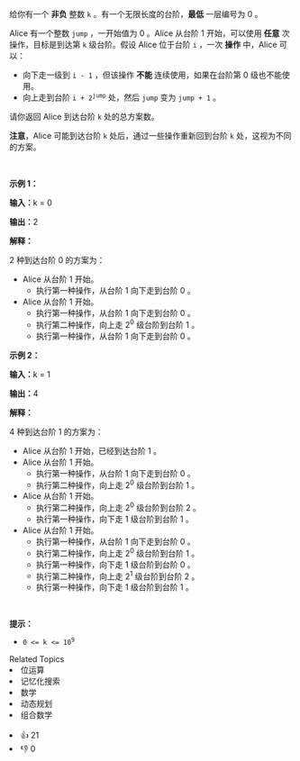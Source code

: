 <p>给你有一个 <strong>非负</strong>&nbsp;整数&nbsp;<code>k</code>&nbsp;。有一个无限长度的台阶，<strong>最低</strong>&nbsp;一层编号为 0 。</p>

<p>Alice&nbsp;有一个整数&nbsp;<code>jump</code>&nbsp;，一开始值为 0 。Alice 从台阶 1 开始，可以使用 <strong>任意</strong>&nbsp;次操作，目标是到达第&nbsp;<code>k</code> 级台阶。假设 Alice 位于台阶 <code>i</code> ，一次 <strong>操作</strong> 中，Alice 可以：</p>

<ul> 
 <li>向下走一级到&nbsp;<code>i - 1</code>&nbsp;，但该操作&nbsp;<strong>不能</strong>&nbsp;连续使用，如果在台阶第 0 级也不能使用。</li> 
 <li>向上走到台阶&nbsp;<code>i + 2<sup>jump</sup></code>&nbsp;处，然后&nbsp;<code>jump</code>&nbsp;变为&nbsp;<code>jump + 1</code>&nbsp;。</li> 
</ul>

<p>请你返回 Alice 到达台阶 <code>k</code>&nbsp;处的总方案数。</p>

<p><b>注意</b>，Alice 可能到达台阶 <code>k</code>&nbsp;处后，通过一些操作重新回到台阶 <code>k</code>&nbsp;处，这视为不同的方案。</p>

<p>&nbsp;</p>

<p><b>示例 1：</b></p>

<div class="example-block"> 
 <p><span class="example-io"><b>输入：</b>k = 0</span></p> 
</div>

<p><span class="example-io"><b>输出：</b>2</span></p>

<p><strong>解释：</strong></p>

<p>2 种到达台阶 0 的方案为：</p>

<ul> 
 <li>Alice&nbsp;从台阶&nbsp;1 开始。 
  <ul> 
   <li>执行第一种操作，从台阶 1 向下走到台阶 0 。</li> 
  </ul> </li> 
 <li>Alice&nbsp;从台阶 1 开始。 
  <ul> 
   <li>执行第一种操作，从台阶 1 向下走到台阶 0 。</li> 
   <li>执行第二种操作，向上走 2<sup>0</sup>&nbsp;级台阶到台阶 1 。</li> 
   <li>执行第一种操作，从台阶 1 向下走到台阶 0 。</li> 
  </ul> </li> 
</ul>

<p><strong class="example">示例 2：</strong></p>

<div class="example-block"> 
 <p><span class="example-io"><b>输入：</b>k = 1</span></p> 
</div>

<p><span class="example-io"><b>输出：</b>4</span></p>

<p><strong>解释：</strong></p>

<p>4 种到达台阶 1 的方案为：</p>

<ul> 
 <li>Alice&nbsp;从台阶 1 开始，已经到达台阶 1 。</li> 
 <li>Alice&nbsp;从台阶 1 开始。 
  <ul> 
   <li>执行第一种操作，从台阶 1 向下走到台阶 0 。</li> 
   <li>执行第二种操作，向上走 2<sup>0</sup>&nbsp;级台阶到台阶 1 。</li> 
  </ul> </li> 
 <li>Alice&nbsp;从台阶 1 开始。 
  <ul> 
   <li>执行第二种操作，向上走 2<sup>0</sup>&nbsp;级台阶到台阶 2 。</li> 
   <li>执行第一种操作，向下走 1 级台阶到台阶 1 。</li> 
  </ul> </li> 
 <li>Alice&nbsp;从台阶 1 开始。 
  <ul> 
   <li>执行第一种操作，从台阶 1 向下走到台阶 0 。</li> 
   <li>执行第二种操作，向上走&nbsp;2<sup>0</sup>&nbsp;级台阶到台阶 1 。</li> 
   <li>执行第一种操作，向下走 1 级台阶到台阶 0 。</li> 
   <li>执行第二种操作，向上走 2<sup>1</sup>&nbsp;级台阶到台阶 2 。</li> 
   <li>执行第一种操作，向下走&nbsp;1 级台阶到台阶 1 。</li> 
  </ul> </li> 
</ul>

<p>&nbsp;</p>

<p><strong>提示：</strong></p>

<ul> 
 <li><code>0 &lt;= k &lt;= 10<sup>9</sup></code></li> 
</ul>

<div><div>Related Topics</div><div><li>位运算</li><li>记忆化搜索</li><li>数学</li><li>动态规划</li><li>组合数学</li></div></div><br><div><li>👍 21</li><li>👎 0</li></div>